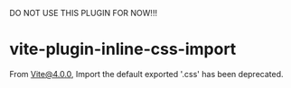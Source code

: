 DO NOT USE THIS PLUGIN FOR NOW!!!

# vite-plugin-inline-css-import
From Vite@4.0.0, Import the default exported '.css' has been deprecated.
